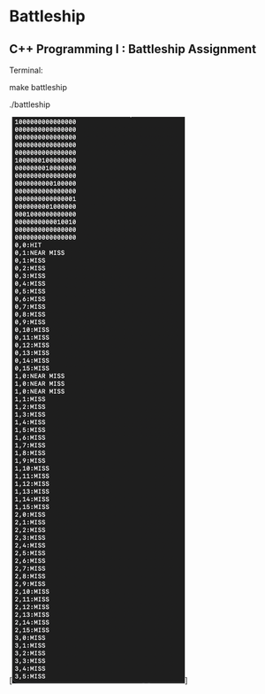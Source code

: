 # Battleship
## C++ Programming I : Battleship Assignment

Terminal: 

make battleship

./battleship

[![Terminal1](https://github.com/andraiorgules/Battleship/blob/main/assets/Terminal1.png)]
